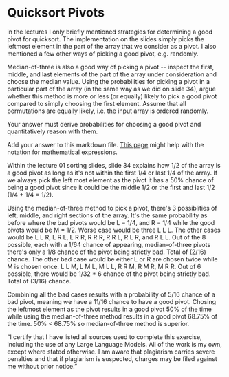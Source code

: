 # Quicksort Pivots

in the lectures I only briefly mentioned strategies for determining a good pivot
for quicksort. The implementation on the slides simply picks the leftmost
element in the part of the array that we consider as a pivot. I also mentioned a
few other ways of picking a good pivot, e.g. randomly.

Median-of-three is also a good way of picking a pivot -- inspect the first,
middle, and last elements of the part of the array under consideration and
choose the median value. Using the probabilities for picking a pivot in a
particular part of the array (in the same way as we did on slide 34), argue
whether this method is more or less (or equally) likely to pick a good pivot
compared to simply choosing the first element. Assume that all permutations are
equally likely, i.e. the input array is ordered randomly.

Your answer must derive probabilities for choosing a good pivot and
quantitatively reason with them.

Add your answer to this markdown file. [This
page](https://docs.github.com/en/get-started/writing-on-github/working-with-advanced-formatting/writing-mathematical-expressions)
might help with the notation for mathematical expressions.

Within the lecture 01 sorting slides, slide 34 explains how 1/2 of the array is a good pivot as long as it's not within the first 1/4 or last 1/4 of the array.
If we always pick the left most element as the pivot it has a 50% chance of being a good pivot since it could be the middle 1/2 or the first and last 1/2 (1/4 + 1/4 = 1/2).

Using the median-of-three method to pick a pivot, there's 3 possiblities of left, middle, and right sections of the array. 
It's the same probability as before where the bad pivots would be L = 1/4, and R = 1/4 while the good pivots would be M = 1/2.
Worse case would be three L L L.
The other cases would be L L R, L R L, L R R, R R R, R R L, R L R, and R L L.
Out of the 8 possible, each with a 1/64 chance of appearing, median-of-three pivots there's only a 1/8 chance of the pivot being strictly bad.
Total of (2/16) chance.
The other bad case would be either L or R are chosen twice while M is chosen once.
L L M, L M L, M L L, R R M, R M R, M R R.
Out of 6 possible, there would be 1/32 * 6 chance of the pivot being strictly bad.
Total of (3/16) chance.

Combining all the bad cases results with a probability of 5/16 chance of a bad pivot, meaning we have a 11/16 chance to have a good pivot.
Chosing the leftmost element as the pivot results in a good pivot 50% of the time while using the median-of-three method results in a good pivot 68.75% of the time.
50% < 68.75% so median-of-three method is superior.

“I certify that I have listed all sources used to complete this exercise, including the use
of any Large Language Models. All of the work is my own, except where stated
otherwise. I am aware that plagiarism carries severe penalties and that if plagiarism is
suspected, charges may be filed against me without prior notice.”
